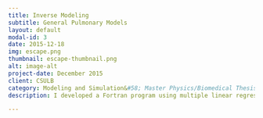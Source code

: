```yaml
---
title: Inverse Modeling
subtitle: General Pulmonary Models
layout: default
modal-id: 3
date: 2015-12-18
img: escape.png
thumbnail: escape-thumbnail.png
alt: image-alt
project-date: December 2015
client: CSULB
category: Modeling and Simulation&#58; Master Physics/Biomedical Thesis
description: I developed a Fortran program using multiple linear regression to perform parameter estimation on plethysmograph data to find pulmonary compliance, inertance, and resistance of a subject's lung using known models. <ul align='left'><li>Linear Single Compartment</li><li>Linear Multi Compartment</li><li>Nonlinear Single Compartment - Resistance</li><li>Nonlinear Single Compartment - Elastance</li><li>Nonlinear Single Compartment - Viscoelastance</li></ul><br>Then I performed model fitting of the pulmonary system using Matlab. Physical models of the lung had three modes of discrimination. The first was whether the model made physical sense &#40;e.g. constitutive parameters are well known and match literature values from experiments&#41;. The second test involved performing statistical analysis on the models. The third concerned seeing how model predictions matched new experimental data.

---
```

